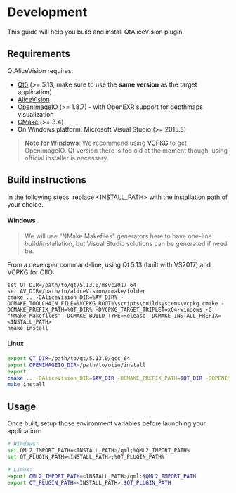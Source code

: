 # Development
This guide will help you build and install QtAliceVision plugin.

## Requirements
QtAliceVision requires:
* [Qt5](https://www.qt.io/) (>= 5.13, make sure to use the **same version** as the target application)
* [AliceVision](https://github.com/aliceVision/AliceVision)
* [OpenImageIO](https://github.com/https://github.com/OpenImageIO/oiio) (>= 1.8.7) - with OpenEXR support for depthmaps visualization
* [CMake](https://cmake.org/) (>= 3.4)
* On Windows platform: Microsoft Visual Studio (>= 2015.3)

> **Note for Windows**:
We recommend using [VCPKG](https://github.com/Microsoft/vcpkg) to get OpenImageIO. Qt version there is too old at the moment though, using official installer is necessary.

## Build instructions

In the following steps, replace <INSTALL_PATH> with the installation path of your choice.


#### Windows
> We will use "NMake Makefiles" generators here to have one-line build/installation,
but Visual Studio solutions can be generated if need be.

From a developer command-line, using Qt 5.13 (built with VS2017) and VCPKG for OIIO:
```
set QT_DIR=/path/to/qt/5.13.0/msvc2017_64
set AV_DIR=/path/to/aliceVision/cmake/folder
cmake .. -DAliceVision_DIR=%AV_DIR% -DCMAKE_TOOLCHAIN_FILE=%VCPKG_ROOT%\scripts\buildsystems\vcpkg.cmake -DCMAKE_PREFIX_PATH=%QT_DIR% -DVCPKG_TARGET_TRIPLET=x64-windows -G "NMake Makefiles" -DCMAKE_BUILD_TYPE=Release -DCMAKE_INSTALL_PREFIX=<INSTALL_PATH>
nmake install
```

#### Linux

```bash
export QT_DIR=/path/to/qt/5.13.0/gcc_64
export OPENIMAGEIO_DIR=/path/to/oiio/install
export
cmake .. -DAliceVision_DIR=$AV_DIR -DCMAKE_PREFIX_PATH=$QT_DIR -DOPENIMAGEIO_LIBRARY_DIR_HINTS:PATH=$OPENIMAGEIO_DIR/lib/ -DOPENIMAGEIO_INCLUDE_DIR:PATH=$OPENIMAGEIO_DIR/include/ -DCMAKE_INSTALL_PREFIX=<INSTALL_PATH> -DCMAKE_BUILD_TYPE=Release
make install
```

## Usage
Once built, setup those environment variables before launching your application:

```bash
# Windows:
set QML2_IMPORT_PATH=<INSTALL_PATH>/qml;%QML2_IMPORT_PATH%
set QT_PLUGIN_PATH=<INSTALL_PATH>;%QT_PLUGIN_PATH%

# Linux:
export QML2_IMPORT_PATH=<INSTALL_PATH>/qml:$QML2_IMPORT_PATH
export QT_PLUGIN_PATH=<INSTALL_PATH>:$QT_PLUGIN_PATH
```
